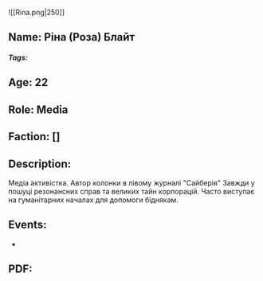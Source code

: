 ![[Rina.png|250]]
## Name: Ріна (Роза) Блайт
##### Tags: 

## Age: 22
## Role: Media
## Faction: []
## Description: 
Медіа активістка. Автор колонки в лівому журналі "Сайберія"
Завжди у пошуці резонансних справ та великих тайн корпорацій.
Часто виступає на гуманітарних началах для допомоги біднякам.
## Events:
- 
## PDF:
